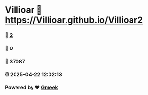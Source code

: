 # Villioar :link: https://Villioar.github.io/Villioar2 
### :page_facing_up: [2](https://Villioar.github.io/Villioar2/tag.html) 
### :speech_balloon: 0 
### :hibiscus: 37087 
### :alarm_clock: 2025-04-22 12:02:13 
### Powered by :heart: [Gmeek](https://github.com/Meekdai/Gmeek)

